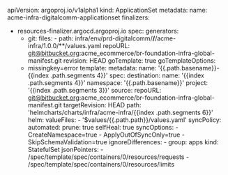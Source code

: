 apiVersion: argoproj.io/v1alpha1
kind: ApplicationSet
metadata:
  name: acme-infra-digitalcomm-applicationset
  finalizers:
  - resources-finalizer.argocd.argoproj.io
spec:
  generators:
    - git:
        files:
          - path: infra/env/prd-digitalcomm/**/**/acme-infra/1.0.0/**/values.yaml
        repoURL: git@bitbucket.org:acme_ecommerce/br-foundation-infra-global-manifest.git
        revision: HEAD
  goTemplate: true
  goTemplateOptions:
    - missingkey=error
  template:
    metadata:
      name: '{{.path.basename}}-{{index .path.segments 4}}'
    spec:
      destination:
        name: '{{index .path.segments 4}}'
        namespace: '{{.path.basename}}'
      project: '{{index .path.segments 3}}'
      source:
        repoURL: git@bitbucket.org:acme_ecommerce/br-foundation-infra-global-manifest.git
        targetRevision: HEAD
        path: 'helmcharts/charts/infra/acme-infra/{{index .path.segments 6}}'
        helm:
          valueFiles:
            - '$values/{{.path.path}}/values.yaml'
      syncPolicy:
        automated:
          prune: true
          selfHeal: true
        syncOptions:
          - CreateNamespace=true
          - ApplyOutOfSyncOnly=true
          - SkipSchemaValidation=true
        ignoreDifferences:
          - group: apps
            kind: StatefulSet
            jsonPointers:
              - /spec/template/spec/containers/0/resources/requests
              - /spec/template/spec/containers/0/resources/limits